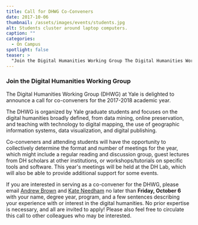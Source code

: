 ```yaml
---
title: Call for DHWG Co-Conveners
date: 2017-10-06 
thumbnail: /assets/images/events/students.jpg
alt: Students cluster around laptop computers.
caption: ""
categories: 
  - On Campus
spotlight: false 
teaser: >
  "Join the Digital Humanities Working Group The Digital Humanities Working Group (DHWG) at Yale is delighted to announce a call for co-conveners for the 2017-2018 academic year. The DHWG is organized..."
---
```


### Join the Digital Humanities Working Group
   
The Digital Humanities Working Group (DHWG) at Yale is delighted to announce a call for co-conveners for the 2017-2018 academic year.
   
The DHWG is organized by Yale graduate students and focuses on the digital humanities broadly defined, from data mining, online preservation, and teaching with technology to digital mapping, the use of geographic information systems, data visualization, and digital publishing.
   
Co-conveners and attending students will have the opportunity to collectively determine the format and number of meetings for the year, which might include a regular reading and discussion group, guest lectures from DH scholars at other institutions, or workshops/tutorials on specific tools and software. This year's meetings will be held at the DH Lab, which will also be able to provide additional support for some events.
  
If you are interested in serving as a co-convener for the DHWG, please email [Andrew Brown](mailto:andrew.s.brown@yale.edu?subject=DHWG) and [Kate Needham](mailto:kate.needham@yale.edu?subject=DHWG) no later than **Friday, October 6** with your name, degree year, program, and a few sentences describing your experience with or interest in the digital humanities. No prior expertise is necessary, and all are invited to apply! Please also feel free to circulate this call to other colleagues who may be interested.